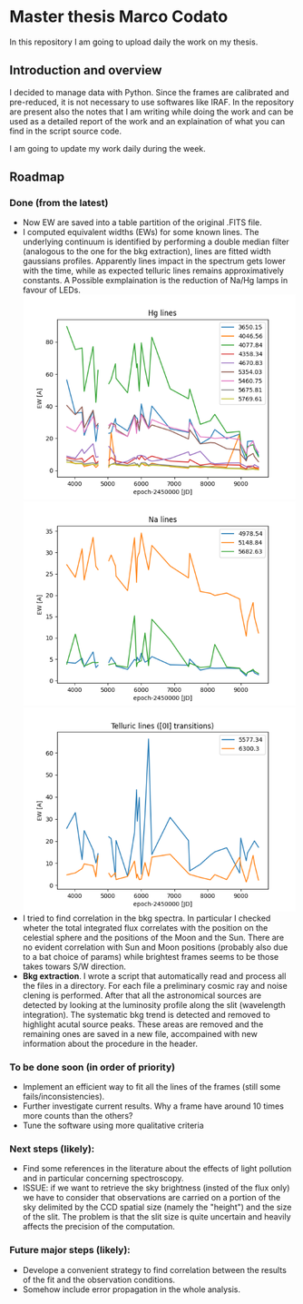 # Master thesis Marco Codato
In this repository I am going to upload daily the work on my thesis.

## Introduction and overview
I decided to manage data with Python. Since the frames are calibrated and pre-reduced, it is not necessary to use softwares like IRAF.
In the repository are present also the notes that I am writing while doing the work and can be used as a detailed report of the work and an explaination of what you can find in the script source code.

I am going to update my work daily during the week.

## Roadmap

### Done (from the latest)
- Now EW are saved into a table partition of the original .FITS file.
- I computed equivalent widths (EWs) for some known lines. The underlying continuum is identified by performing a double median filter (analogous to the one for the bkg extraction), lines are fitted width gaussians profiles.
 Apparently lines impact in the spectrum gets lower with the time, while as expected telluric lines remains approximatively constants. A Possible exmplaination is the reduction of Na/Hg lamps in favour of LEDs. ![](./plots/line_changes/Hg_lines.png) ![](./plots/line_changes/Na_lines.png) ![](./plots/line_changes/OI_lines.png)
- I tried to find correlation in the bkg spectra. In particular I checked wheter the total integrated flux correlates with the position on the celestial sphere and the positions of the Moon and the Sun.
There are no evident correlation with Sun and Moon positions (probably also due to a bat choice of params) while brightest frames seems to be those takes towars S/W direction.
- **Bkg extraction**. I wrote a script that automatically read and process all the files in a directory.
For each file a preliminary cosmic ray and noise clening is performed. After that all the astronomical sources are detected by looking at the luminosity profile along the slit (wavelength integration).
The systematic bkg trend is detected and removed to highlight acutal source peaks. These areas are removed and the remaining ones are saved in a new file, accompained with new information about the procedure in the header.

### To be done soon (in order of priority)
- Implement an efficient way to fit all the lines of the frames (still some fails/inconsistencies).
- Further investigate current results. Why a frame have around 10 times more counts than the others?
- Tune the software using more qualitative criteria

### Next steps (likely):
- Find some references in the literature about the effects of light pollution and in particular concerning spectroscopy.
- ISSUE: if we want to retrieve the sky brightness (insted of the flux only) we have to consider that observations are carried on a portion of the sky delimited by the CCD spatial size (namely the "height")
and the size of the slit. The problem is that the slit size is quite uncertain and heavily affects the precision of the computation.

### Future major steps (likely):
- Develope a convenient strategy to find correlation between the results of the fit and the observation conditions.
- Somehow include error propagation in the whole analysis.
